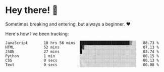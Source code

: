 # Hey there! 👋
Sometimes breaking and entering, but always a beginner. ❤️

Here's how I've been tracking:
<!--START_SECTION:waka-->

```text
JavaScript       10 hrs 56 mins  ██████████████████████▒░░   88.73 %
HTML             52 mins         █▓░░░░░░░░░░░░░░░░░░░░░░░   07.13 %
JSON             27 mins         █░░░░░░░░░░░░░░░░░░░░░░░░   03.74 %
Python           1 min           ░░░░░░░░░░░░░░░░░░░░░░░░░   00.15 %
CSS              0 secs          ░░░░░░░░░░░░░░░░░░░░░░░░░   00.13 %
Text             0 secs          ░░░░░░░░░░░░░░░░░░░░░░░░░   00.08 %
```

<!--END_SECTION:waka-->
